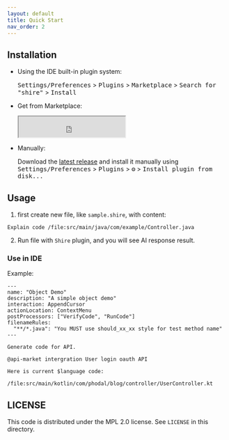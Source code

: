 ```yaml
---
layout: default
title: Quick Start
nav_order: 2
---
```



## Installation

- Using the IDE built-in plugin system:

  <kbd>Settings/Preferences</kbd> > <kbd>Plugins</kbd> > <kbd>Marketplace</kbd> > <kbd>Search for "shire"</kbd> >
  <kbd>Install</kbd>

- Get from Marketplace:

  <iframe width="245px" height="48px" src="https://plugins.jetbrains.com/embeddable/install/24549"></iframe>

- Manually:

  Download the [latest release](https://github.com/phodal/shire/releases/latest) and install it manually using
  <kbd>Settings/Preferences</kbd> > <kbd>Plugins</kbd> > <kbd>⚙️</kbd> > <kbd>Install plugin from disk...</kbd>

## Usage

1. first create new file, like `sample.shire`, with content:

```shire
Explain code /file:src/main/java/com/example/Controller.java
```

2. Run file with `Shire` plugin, and you will see AI response result.

### Use in IDE

Example:

```shire
---
name: "Object Demo"
description: "A simple object demo"
interaction: AppendCursor
actionLocation: ContextMenu
postProcessors: ["VerifyCode", "RunCode"]
filenameRules:
  "**/*.java": "You MUST use should_xx_xx style for test method name"
---

Generate code for API.

@api-market intergration User login oauth API

Here is current $language code:

/file:src/main/kotlin/com/phodal/blog/controller/UserController.kt
```

## LICENSE

This code is distributed under the MPL 2.0 license. See `LICENSE` in this directory.
